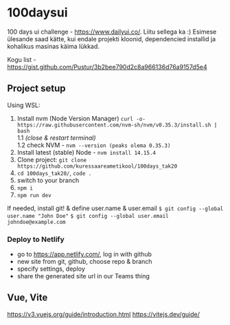 # 100daysui

100 days ui challenge - https://www.dailyui.co/. Liitu sellega ka :) Esimese ülesande saad kätte, kui endale projekti kloonid, dependencied installid ja kohalikus masinas käima lükkad.

Kogu list - https://gist.github.com/Pustur/3b2bee790d2c8a966136d76a9157d5e4

## Project setup
Using WSL:  
1. Install nvm (Node Version Manager) `curl -o- https://raw.githubusercontent.com/nvm-sh/nvm/v0.35.3/install.sh | bash`  
1.1 *(close & restart terminal)*  
1.2 check NVM - `nvm --version (peaks olema 0.35.3)`  
2. Install latest (stable) Node - `nvm install 14.15.4`
3. Clone project: `git clone https://github.com/kuressaareametikool/100days_tak20`  
4. `cd 100days_tak20/`, `code .`
5. switch to your <your name> branch
6. `npm i`
7. `npm run dev`

If needed, install git!
& define user.name & user.email
`$ git config --global user.name "John Doe"`
`$ git config --global user.email johndoe@example.com`

### Deploy to Netlify
- go to https://app.netlify.com/, log in with github
- new site from git, github, choose repo & branch
- specify settings, deploy
- share the generated site url in our Teams thing

## Vue, Vite
https://v3.vuejs.org/guide/introduction.html
https://vitejs.dev/guide/
